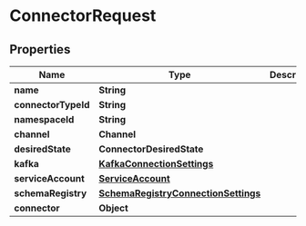 

# ConnectorRequest


## Properties

Name | Type | Description | Notes
------------ | ------------- | ------------- | -------------
**name** | **String** |  | 
**connectorTypeId** | **String** |  | 
**namespaceId** | **String** |  |  [optional]
**channel** | **Channel** |  |  [optional]
**desiredState** | **ConnectorDesiredState** |  | 
**kafka** | [**KafkaConnectionSettings**](KafkaConnectionSettings.md) |  | 
**serviceAccount** | [**ServiceAccount**](ServiceAccount.md) |  | 
**schemaRegistry** | [**SchemaRegistryConnectionSettings**](SchemaRegistryConnectionSettings.md) |  |  [optional]
**connector** | **Object** |  | 



